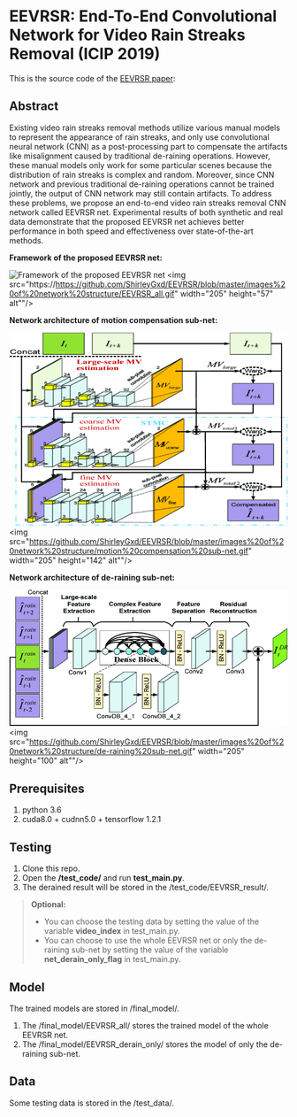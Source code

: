 # EEVRSR: End-To-End Convolutional Network for Video Rain Streaks Removal (ICIP 2019)

This is the source code of the [EEVRSR paper](https://ieeexplore.ieee.org/document/8803375):

## Abstract
Existing video rain streaks removal methods utilize various manual models to represent the appearance of rain streaks, and only use convolutional neural network (CNN) as a post-processing part to compensate the artifacts like misalignment caused by traditional de-raining operations. However, these manual models only work for some particular scenes because the distribution of rain streaks is complex and random. Moreover, since CNN network and previous traditional de-raining operations cannot be trained jointly, the output of CNN network may still contain artifacts. To address these problems, we propose an end-to-end video rain streaks removal CNN network called EEVRSR net. Experimental results of both synthetic and real data demonstrate that the proposed EEVRSR net achieves better performance in both speed and effectiveness over state-of-the-art methods.

**Framework of the proposed EEVRSR net:**

![Framework of the proposed EEVRSR net](https://https://github.com/ShirleyGxd/EEVRSR/blob/master/images%20of%20network%20structure/EEVRSR_all.gif)
<img src="https://https://github.com/ShirleyGxd/EEVRSR/blob/master/images%20of%20network%20structure/EEVRSR_all.gif" width="205" height="57" alt""/>

**Network architecture of motion compensation sub-net:**

![Network architecture of motion compensation sub-net](https://github.com/ShirleyGxd/EEVRSR/blob/master/images%20of%20network%20structure/motion%20compensation%20sub-net.gif)
<img src="https://github.com/ShirleyGxd/EEVRSR/blob/master/images%20of%20network%20structure/motion%20compensation%20sub-net.gif" width="205" height="142" alt""/>

**Network architecture of de-raining sub-net:**

![Network architecture of de-raining sub-net](https://github.com/ShirleyGxd/EEVRSR/blob/master/images%20of%20network%20structure/de-raining%20sub-net.gif)
<img src="https://github.com/ShirleyGxd/EEVRSR/blob/master/images%20of%20network%20structure/de-raining%20sub-net.gif" width="205" height="100" alt""/>


## Prerequisites
1. python 3.6
2. cuda8.0 + cudnn5.0 + tensorflow 1.2.1

## Testing
1. Clone this repo.
2. Open the **/test_code/** and run **test_main.py**.
3. The derained result will be stored in the /test_code/EEVRSR_result/.

>**Optional:**
>* You can choose the testing data by setting the value of the variable **video_index** in test_main.py.
>* You can choose to use the whole EEVRSR net or only the de-raining sub-net by setting the value of the variable **net_derain_only_flag** in test_main.py.

## Model
The trained models are stored in /final_model/.
1. The /final_model/EEVRSR_all/ stores the trained model of the whole EEVRSR net. 
2. The /final_model/EEVRSR_derain_only/ stores the model of only the de-raining sub-net. 

## Data
Some testing data is stored in the /test_data/.




